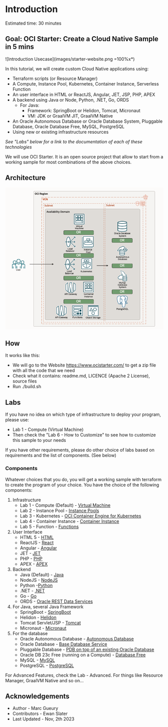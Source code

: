 
# Introduction

Estimated time: 30 minutes

## Goal: OCI Starter: Create a Cloud Native Sample in 5 mins

![Introduction Usecase](images/starter-website.png =100%x*)

In this tutorial, we will create custom Cloud Native applications using:

- Terraform scripts (or Resource Manager)
- A Compute, Instance Pool, Kubernetes, Container Instance, Serverless Function
- An user interface in HTML or ReactJS, Angular, JET, JSP, PHP, APEX
- A backend using Java or Node, Python, .NET, Go, ORDS
    - For Java: 
        - Framework: SpringBoot or Helidon, Tomcat, Micronaut
        - VM: JDK or GraalVM JIT, GraalVM Native
- An Oracle Autonomous Database or Oracle Database System, Pluggable Database, Oracle Database Free, MySQL, PostgreSQL
- Using new or existing infrastructure resources

*See "Labs" below for a link to the documentation of each of these technologies*

We will use OCI Starter. It is an open source project that allow to start from 
a working sample for most combinations of the above choices.

## Architecture

![Architecture](images/starter-architecture-all.png)

## How

It works like this:
- We will go to the Website https://www.ocistarter.com/ to get a zip file with all the code that we need
- Check what it contains: readme.md, LICENCE (Apache 2 License), source files
- Run ./build.sh

## Labs

If you have no idea on which type of infrastructure to deploy your program, please use: 
- Lab 1 - Compute (Virtual Machine)
- Then check the "Lab 6 - How to Customize" to see how to customize this sample to your needs

If you have other requirements, please do other choice of labs based on requirements and the list of components. (See below)

### Components

Whatever choices that you do, you will get a working sample with terraform to create the program of your choice. You have the choice of the following components:

1. Infrastructure
    - Lab 1 - Compute (Default) - [Virtual Machine](https://docs.oracle.com/en-us/iaas/Content/Compute/home.htm)
    - Lab 2 - Instance Pool - [Instance Pools](https://docs.oracle.com/en-us/iaas/Content/Compute/Concepts/instancemanagement.htm)
    - Lab 3 - Kubernetes - [OCI Container Engine for Kubernetes](https://docs.oracle.com/en-us/iaas/Content/ContEng/home.htm)
    - Lab 4 - Container Instance - [Container Instance](https://docs.oracle.com/en-us/iaas/Content/container-instances/home.htm)
    - Lab 5 - Function - [Functions](https://docs.oracle.com/en-us/iaas/Content/Functions/home.htm)
2. User Interface 
    - HTML 5 - [HTML](https://html.spec.whatwg.org/multipage/)
    - ReactJS - [React](https://react.dev/)
    - Angular - [Angular](https://angular.io/)
    - JET - [JET](https://www.oracle.com/webfolder/technetwork/jet/index.html)
    - PHP - [PHP](https://www.php.net/)
    - APEX - [APEX](https://apex.oracle.com)
3. Backend
    - Java (Default) - [Java](https://dev.java/)
    - NodeJS - [NodeJS](https://nodejs.org/)
    - Python -[Python](https://www.python.org/)
    - .NET - [.NET](https://dotnet.microsoft.com/)
    - Go - [Go](https://go.dev/)
    - ORDS - [Oracle REST Data Services](https://docs.oracle.com/en/database/oracle/oracle-rest-data-services/index.html)
4. For Java, several Java Framework
    - SpringBoot  - [SpringBoot](https://spring.io/projects/spring-boot)
    - Helidon - [Helidon](https://helidon.io/)
    - Tomcat Servlet/JSP - [Tomcat](https://tomcat.apache.org/)
    - Micronaut - [Micronaut](https://micronaut.io/)
5. For the database
    - Oracle Autonomous Database - [Autonomous Database](https://docs.oracle.com/en/database/autonomous-database-cloud-services.html)
    - Oracle Database - [Base Database Service](https://docs.oracle.com/en/cloud/paas/base-database/index.html)
    - Pluggable Database - [PDB on top of an existing Oracle Database](https://docs.oracle.com/en-us/iaas/dbcs/doc/pluggable-databases.html)
    - Oracle DB 23c Free (running on a Compute) - [Database Free ](https://www.oracle.com/be/database/free/)
    - MySQL - [MySQL](https://docs.oracle.com/en-us/iaas/mysql-database/index.html)
    - PostgreSQL - [PostgreSQL](https://docs.oracle.com/en-us/iaas/Content/postgresql/home.htm)

For Advanced Features, check the Lab - Advanced. For things like Resource Manager, GraalVM Native and so on... 


## Acknowledgements 

* Author - Marc Gueury
* Contributors - Ewan Slater 
* Last Updated - Nov, 2th 2023